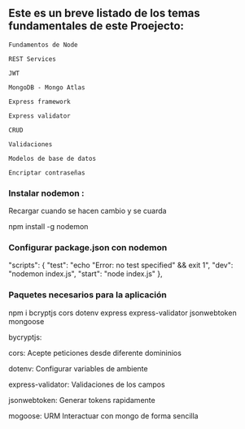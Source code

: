 ## Este es un breve listado de los temas fundamentales de este Proejecto:

    Fundamentos de Node

    REST Services

    JWT

    MongoDB - Mongo Atlas

    Express framework

    Express validator

    CRUD

    Validaciones

    Modelos de base de datos

    Encriptar contraseñas

### Instalar nodemon :
Recargar cuando se hacen cambio y se cuarda

npm install -g nodemon

### Configurar package.json con nodemon

  "scripts": {
    "test": "echo \"Error: no test specified\" && exit 1",
    "dev": "nodemon index.js",
    "start": "node index.js"
  },


### Paquetes necesarios para la aplicación
npm i bcryptjs cors dotenv express express-validator jsonwebtoken mongoose

bycryptjs:

cors: Acepte peticiones desde diferente domininios

dotenv: Configurar variables de ambiente

express-validator: Validaciones de los campos 

jsonwebtoken: Generar tokens rapidamente 

mogoose: URM Interactuar con mongo de forma sencilla
